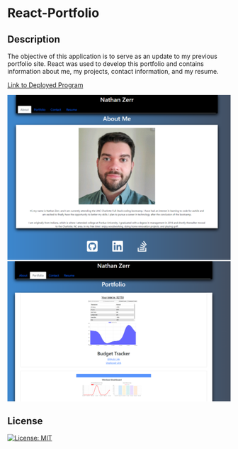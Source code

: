 # React-Portfolio

## Description
The objective of this application is to serve as an update to my previous portfolio site. React was used to develop this portfolio and contains information about me, my projects, contact information, and my resume.

[Link to Deployed Program](https://nzerr57.github.io/react-portfolio/)

![Screenshot](https://github.com/nzerr57/react-portfolio/blob/c38dc76202368ce7f4938ddedf3b95285fd5e305/src/assets/images/Screenshot1.png)
![Screenshot2](https://github.com/nzerr57/react-portfolio/blob/c38dc76202368ce7f4938ddedf3b95285fd5e305/src/assets/images/Screenshot2.png)

## License
[![License: MIT](https://img.shields.io/badge/License-MIT-yellow.svg)](https://opensource.org/licenses/MIT)

